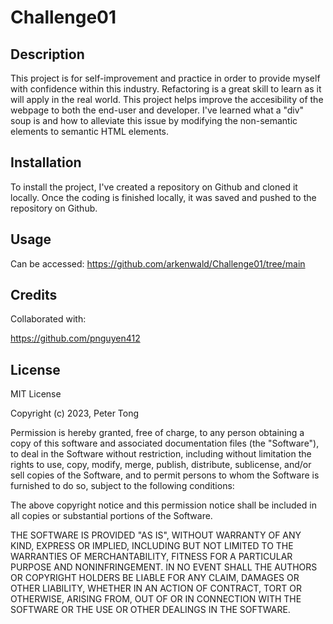 # Challenge01

## Description

This project is for self-improvement and practice in order to provide myself with confidence within this industry.
Refactoring is a great skill to learn as it will apply in the real world.
This project helps improve the accesibility of the webpage to both the end-user and developer.
I've learned what a "div" soup is and how to alleviate this issue by modifying the non-semantic elements to semantic HTML elements.

## Installation

To install the project, I've created a repository on Github and cloned it locally.  Once the coding is finished locally, it was saved and pushed to the repository on Github.

## Usage

Can be accessed: https://github.com/arkenwald/Challenge01/tree/main

## Credits

Collaborated with:

https://github.com/pnguyen412

## License

MIT License

Copyright (c) 2023, Peter Tong

Permission is hereby granted, free of charge, to any person obtaining a copy
of this software and associated documentation files (the "Software"), to deal
in the Software without restriction, including without limitation the rights
to use, copy, modify, merge, publish, distribute, sublicense, and/or sell
copies of the Software, and to permit persons to whom the Software is
furnished to do so, subject to the following conditions:

The above copyright notice and this permission notice shall be included in all
copies or substantial portions of the Software.

THE SOFTWARE IS PROVIDED "AS IS", WITHOUT WARRANTY OF ANY KIND, EXPRESS OR
IMPLIED, INCLUDING BUT NOT LIMITED TO THE WARRANTIES OF MERCHANTABILITY,
FITNESS FOR A PARTICULAR PURPOSE AND NONINFRINGEMENT. IN NO EVENT SHALL THE
AUTHORS OR COPYRIGHT HOLDERS BE LIABLE FOR ANY CLAIM, DAMAGES OR OTHER
LIABILITY, WHETHER IN AN ACTION OF CONTRACT, TORT OR OTHERWISE, ARISING FROM,
OUT OF OR IN CONNECTION WITH THE SOFTWARE OR THE USE OR OTHER DEALINGS IN THE
SOFTWARE.






